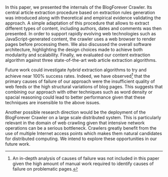In this paper, we presented the internals of the BlogForever Crawler. Its central article extraction procedure based on extraction rules generation was introduced along with theoretical and empirical evidence validating the approach. A simple adaptation of this procedure that allows to extract different types of content, including authors, dates and comments was then presented. In order to support rapidly evolving web technologies such as JavaScript-generated content, the crawler uses a web browser to render pages before processing them. We also discussed the overall software architecture, highlighting the design choices made to achieve both modularity and scalability. Finally, we evaluated our content extraction algorithm against three state-of-the-art web article extraction algorithms.

Future work could investigate *hybrid* extraction algorithms to try and achieve near 100\% success rates. Indeed, we have observed[^1] that the primary causes of failure of our approach were the insufficient quality of web feeds or the high structural variations of blog pages. This suggests that combining our approach with other techniques such as word density or spacial reasoning could lead to better performance given that these techniques are insensible to the above issues.

Another possible research direction would be the deployment of the BlogForever Crawler on a large scale distributed system. This is particularly relevant in the domain of web crawling given that intensive network operations can be a serious bottleneck. Crawlers greatly benefit from the use of multiple Internet access points which makes them natural candidates for distributed computing. We intend to explore these opportunities in our future work.

[^1]: An in-depth analysis of causes of failure was not included in this paper given the high amount of manual work required to identify causes of failure on problematic pages.
